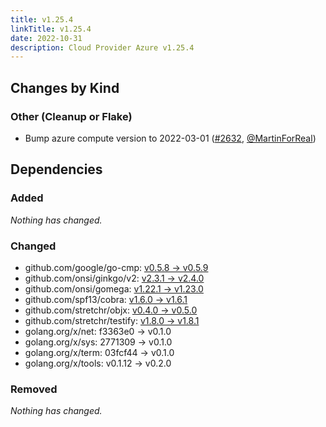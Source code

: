 ```yaml
---
title: v1.25.4
linkTitle: v1.25.4
date: 2022-10-31
description: Cloud Provider Azure v1.25.4
---
```



## Changes by Kind

### Other (Cleanup or Flake)

- Bump azure compute version to 2022-03-01 ([#2632](https://github.com/kubernetes-sigs/cloud-provider-azure/pull/2632), [@MartinForReal](https://github.com/MartinForReal))

## Dependencies

### Added
_Nothing has changed._

### Changed
- github.com/google/go-cmp: [v0.5.8 → v0.5.9](https://github.com/google/go-cmp/compare/v0.5.8...v0.5.9)
- github.com/onsi/ginkgo/v2: [v2.3.1 → v2.4.0](https://github.com/onsi/ginkgo/v2/compare/v2.3.1...v2.4.0)
- github.com/onsi/gomega: [v1.22.1 → v1.23.0](https://github.com/onsi/gomega/compare/v1.22.1...v1.23.0)
- github.com/spf13/cobra: [v1.6.0 → v1.6.1](https://github.com/spf13/cobra/compare/v1.6.0...v1.6.1)
- github.com/stretchr/objx: [v0.4.0 → v0.5.0](https://github.com/stretchr/objx/compare/v0.4.0...v0.5.0)
- github.com/stretchr/testify: [v1.8.0 → v1.8.1](https://github.com/stretchr/testify/compare/v1.8.0...v1.8.1)
- golang.org/x/net: f3363e0 → v0.1.0
- golang.org/x/sys: 2771309 → v0.1.0
- golang.org/x/term: 03fcf44 → v0.1.0
- golang.org/x/tools: v0.1.12 → v0.2.0

### Removed
_Nothing has changed._
